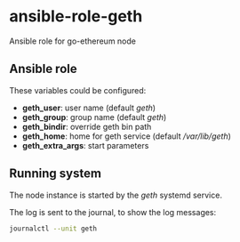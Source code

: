 ansible-role-geth
=================

Ansible role for go-ethereum node 

Ansible role
------------

These variables could be configured:

- **geth_user**: user name (default _geth_)
- **geth_group**: group name (default _geth_)
- **geth_bindir**: override geth bin path
- **geth_home**: home for geth service (default _/var/lib/geth_)
- **geth_extra_args**: start parameters

Running system
--------------

The node instance is started by the _geth_ systemd service.

The log is sent to the journal, to show the log messages:

```bash
journalctl --unit geth
```
